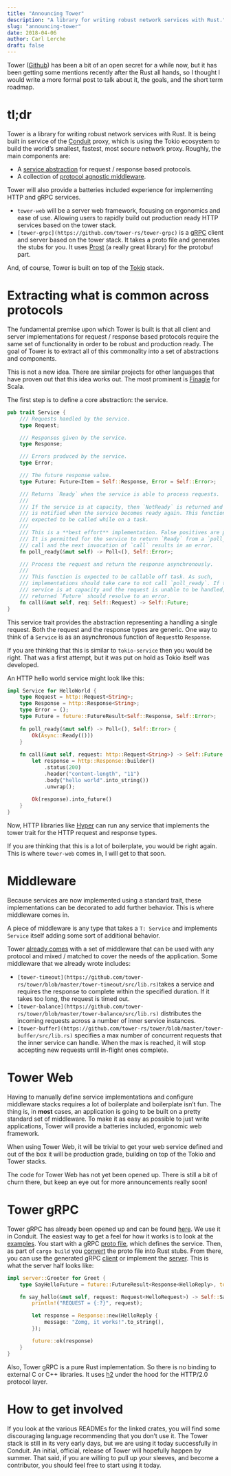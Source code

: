```yaml
---
title: "Announcing Tower"
description: "A library for writing robust network services with Rust."
slug: "announcing-tower"
date: 2018-04-06
author: Carl Lerche
draft: false
---
```


Tower ([Github](https://github.com/tower-rs/)) has been a bit of an open secret
for a while now, but it has been getting some mentions recently after the Rust
all hands, so I thought I would write a more formal post to talk about it, the
goals, and the short term roadmap.

tl;dr
=====

Tower is a library for writing robust network services with Rust. It is being
built in service of the [Conduit](http://github.com/runconduit/conduit) proxy,
which is using the Tokio ecosystem to build the world’s smallest, fastest, most
secure network proxy. Roughly, the main components are:

*   A [service
    abstraction](https://github.com/tower-rs/tower/blob/11b591b6e037ae671bc8da755cfb3095a3f83568/src/lib.rs#L156)
    for request / response based protocols.
*   A collection of [protocol agnostic
    middleware](https://github.com/tower-rs/tower/tree/11b591b6e037ae671bc8da755cfb3095a3f83568).

Tower will  also provide a batteries included experience for implementing HTTP and gRPC services.

*   `tower-web` will be a server web framework, focusing on ergonomics and ease
    of use. Allowing users to rapidly build out production ready HTTP services
    based on the tower stack.
*   `[tower-grpc](https://github.com/tower-rs/tower-grpc)` is a
    [gRPC](http://grpc.io/) client and server based on the tower stack. It takes
    a proto file and generates the stubs for you. It uses
    [Prost](https://github.com/danburkert/prost) (a really great library) for
    the protobuf part.

And, of course, Tower is built on top of the [Tokio](http://tokio.rs/) stack.

Extracting what is common across protocols
==========================================

The fundamental premise upon which Tower is built is that all client and server
implementations for request / response based protocols require the same set of
functionality in order to be robust and production ready. The goal of Tower is
to extract all of this commonality into a set of abstractions and components.

This is not a new idea. There are similar projects for other languages that have
proven out that this idea works out. The most prominent is
[Finagle](https://twitter.github.io/finagle/) for Scala.

The first step is to define a core abstraction: the service.

```rust
pub trait Service {
    /// Requests handled by the service.
    type Request;

    /// Responses given by the service.
    type Response;

    /// Errors produced by the service.
    type Error;

    /// The future response value.
    type Future: Future<Item = Self::Response, Error = Self::Error>;

    /// Returns `Ready` when the service is able to process requests.
    ///
    /// If the service is at capacity, then `NotReady` is returned and the task
    /// is notified when the service becomes ready again. This function is
    /// expected to be called while on a task.
    ///
    /// This is a **best effort** implementation. False positives are permitted.
    /// It is permitted for the service to return `Ready` from a `poll_ready`
    /// call and the next invocation of `call` results in an error.
    fn poll_ready(&mut self) -> Poll<(), Self::Error>;

    /// Process the request and return the response asynchronously.
    ///
    /// This function is expected to be callable off task. As such,
    /// implementations should take care to not call `poll_ready`. If the
    /// service is at capacity and the request is unable to be handled, the
    /// returned `Future` should resolve to an error.
    fn call(&mut self, req: Self::Request) -> Self::Future;
}
```

This service trait provides the abstraction representing a handling a single
request. Both the request and the response types are generic. One way to think
of a `Service` is as an asynchronous function of `Request`to `Response`.

If you are thinking that this is similar to `tokio-service` then you would be
right. That was a first attempt, but it was put on hold as Tokio itself was
developed.

An HTTP hello world service might look like this:

```rust
impl Service for HelloWorld {
    type Request = http::Request<String>;
    type Response = http::Response<String>;
    type Error = ();
    type Future = future::FutureResult<Self::Response, Self::Error>;
    
    fn poll_ready(&mut self) -> Poll<(), Self::Error> {
        Ok(Async::Ready(()))
    }
    
    fn call(&mut self, request: http::Request<String>) -> Self::Future {
        let response = http::Response::builder()
            .status(200)
            .header("content-length", "11")
            .body("hello world".into_string())
            .unwrap();
            
        Ok(response).into_future()
    }
}
```

Now, HTTP libraries like [Hyper](http://hyper.rs/) can run any service that
implements the tower trait for the HTTP request and response types.

If you are thinking that this is a lot of boilerplate, you would be right again.
This is where `tower-web` comes in, I will get to that soon.

Middleware
==========

Because services are now implemented using a standard trait, these
implementations can be decorated to add further behavior. This is where
middleware comes in.

A piece of middleware is any type that takes a `T: Service` and implements
`Service` itself adding some sort of additional behavior.

Tower [already comes](https://github.com/tower-rs/tower) with a set of
middleware that can be used with any protocol and mixed / matched to cover the
needs of the application. Some middleware that we already wrote includes:

*   `[tower-timeout](https://github.com/tower-rs/tower/blob/master/tower-timeout/src/lib.rs)`takes
    a service and requires the response to complete within the specified
    duration. If it takes too long, the request is timed out.
*   `[tower-balance](https://github.com/tower-rs/tower/blob/master/tower-balance/src/lib.rs)`
    distributes the incoming requests across a number of inner service
    instances.
*   `[tower-buffer](https://github.com/tower-rs/tower/blob/master/tower-buffer/src/lib.rs)`
    specifies a max number of concurrent requests that the inner service can
    handle. When the max is reached, it will stop accepting new requests until
    in-flight ones complete.

Tower Web
=========

Having to manually define service implementations and configure middleware
stacks requires a lot of boilerplate and boilerplate isn’t fun. The thing is, in
**most** cases, an application is going to be built on a pretty standard set of
middleware. To make it as easy as possible to just write applications, Tower
will provide a batteries included, ergonomic web framework.

When using Tower Web, it will be trivial to get your web service defined and out
of the box it will be production grade, building on top of the Tokio and Tower
stacks.

The code for Tower Web has not yet been opened up. There is still a bit of churn
there, but keep an eye out for more announcements really soon!

Tower gRPC
==========

Tower gRPC has already been opened up and can be found
[here](https://github.com/tower-rs/tower-grpc). We use it in Conduit. The
easiest way to get a feel for how it works is to look at the
[examples](https://github.com/tower-rs/tower-grpc/tree/master/tower-grpc-examples).
You start with a gRPC [proto
file](https://github.com/tower-rs/tower-grpc/blob/master/tower-grpc-examples/proto/helloworld/helloworld.proto),
which defines the service. Then, as part of `cargo build` you
[convert](https://github.com/tower-rs/tower-grpc/blob/master/tower-grpc-examples/build.rs)
the proto file into Rust stubs. From there, you can use the generated gRPC
[client](https://github.com/tower-rs/tower-grpc/blob/master/tower-grpc-examples/src/helloworld/client.rs#L53-L55)
or implement the
[server](https://github.com/tower-rs/tower-grpc/blob/master/tower-grpc-examples/src/helloworld/server.rs).
This is what the server half looks like:

```rust
impl server::Greeter for Greet {
    type SayHelloFuture = future::FutureResult<Response<HelloReply>, tower_grpc::Error>;

    fn say_hello(&mut self, request: Request<HelloRequest>) -> Self::SayHelloFuture {
        println!("REQUEST = {:?}", request);

        let response = Response::new(HelloReply {
            message: "Zomg, it works!".to_string(),
        });

        future::ok(response)
    }
}
```

Also, Tower gRPC is a pure Rust implementation. So there is no binding to
external C or C++ libraries. It uses [h2](http://github.com/carllerche/h2) under
the hood for the HTTP/2.0 protocol layer.

How to get involved
===================

If you look at the various READMEs for the linked crates, you will find some
discouraging language recommending that you don’t use it. The Tower stack is
still in its very early days, but we are using it today successfully in Conduit.
An initial, official, release of Tower will hopefully happen by summer. That
said, if you are willing to pull up your sleeves, and become a contributor, you
should feel free to start using it today.